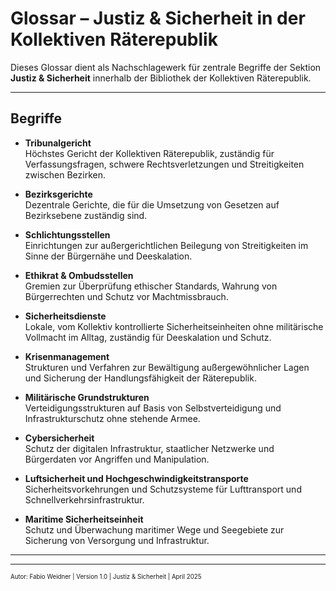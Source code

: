 # Glossar – Justiz & Sicherheit in der Kollektiven Räterepublik

Dieses Glossar dient als Nachschlagewerk für zentrale Begriffe der Sektion **Justiz & Sicherheit** innerhalb der Bibliothek der Kollektiven Räterepublik.

---

## Begriffe

- **Tribunalgericht**  
  Höchstes Gericht der Kollektiven Räterepublik, zuständig für Verfassungsfragen, schwere Rechtsverletzungen und Streitigkeiten zwischen Bezirken.

- **Bezirksgerichte**  
  Dezentrale Gerichte, die für die Umsetzung von Gesetzen auf Bezirksebene zuständig sind.

- **Schlichtungsstellen**  
  Einrichtungen zur außergerichtlichen Beilegung von Streitigkeiten im Sinne der Bürgernähe und Deeskalation.

- **Ethikrat & Ombudsstellen**  
  Gremien zur Überprüfung ethischer Standards, Wahrung von Bürgerrechten und Schutz vor Machtmissbrauch.

- **Sicherheitsdienste**  
  Lokale, vom Kollektiv kontrollierte Sicherheitseinheiten ohne militärische Vollmacht im Alltag, zuständig für Deeskalation und Schutz.

- **Krisenmanagement**  
  Strukturen und Verfahren zur Bewältigung außergewöhnlicher Lagen und Sicherung der Handlungsfähigkeit der Räterepublik.

- **Militärische Grundstrukturen**  
  Verteidigungsstrukturen auf Basis von Selbstverteidigung und Infrastrukturschutz ohne stehende Armee.

- **Cybersicherheit**  
  Schutz der digitalen Infrastruktur, staatlicher Netzwerke und Bürgerdaten vor Angriffen und Manipulation.

- **Luftsicherheit und Hochgeschwindigkeitstransporte**  
  Sicherheitsvorkehrungen und Schutzsysteme für Lufttransport und Schnellverkehrsinfrastruktur.

- **Maritime Sicherheitseinheit**  
  Schutz und Überwachung maritimer Wege und Seegebiete zur Sicherung von Versorgung und Infrastruktur.

---

<!--
Autor: Fabio Weidner
Version: 1.0
Sektion: Justiz & Sicherheit
Veröffentlichung: April 2025
-->

---

<sub><sup>Autor: Fabio Weidner | Version 1.0 | Justiz & Sicherheit | April 2025</sup></sub>
